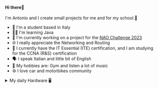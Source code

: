 <h4 align="left"> Hi there👋</h4>

I'm Antonio and I create small projects for me and for my school.🎒 <br>

- 📒 I'm a student based in Italy
- 👨‍💻 I'm learning Java
- 🤖 I'm currently working on a project for the [NAO Challenge 2023](https://www.naochallenge.it/)
- 🌐 I really appreciate the Networking and Routing
- 📶 I currently have the IT Essential (ITE) certification, and I am studying for the CCNA (R&S) certification
- 🗣️ I speak Italian and little bit of English
- 💭 My hobbies are: Gym and listen a lot of music
- ⚙️ I love car and motorbikes community


<details>
<summary> 
My daily Hardware 🖥️
</summary>
<br>

My Laptop: [MacBook Air 13](https://support.apple.com/kb/sp714?locale=it_IT)

CPU: [Ryzen 5 3600](https://www.amd.com/en/products/cpu/amd-ryzen-5-3600)

MOBO: [MSI B450 GPM](https://www.msi.com/Motherboard/B450-GAMING-PLUS-MAX)

VGA: [GTX 1650 Super](https://www.zotac.com/it/product/graphics_card/zotac-gaming-geforce-gtx-1650-super-twin-fan)

RAM: [Kingston HyperX Fury 16GB](https://www.kingston.com/en/memory/search/discontinuedmodels?partid=HX432C16PB3A/16)

PSU: [Corsair VS650](https://www.corsair.com/it/en/Categories/Products/Power-Supply-Units/vs-series-config-2018/p/CP-9020172-EU)

SSD: [XPG Gammix 256GB](https://www.xpg.com/it/xpg/596?tab=spec)

CASE: [Cooler Master Masterbox 511 RGB](https://www.coolermaster.com/catalog/legacy-products/cases/masterbox-mb511-rgb/)
 
</details>



